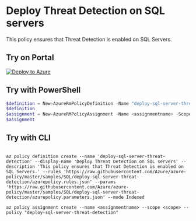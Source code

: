 # Deploy Threat Detection on SQL servers

This policy ensures that Threat Detection is enabled on SQL Servers.

## Try on Portal

[![Deploy to Azure](http://azuredeploy.net/deploybutton.png)](https://portal.azure.com/?feature.customportal=false&microsoft_azure_policy=true&microsoft_azure_policy_policyinsights=true&feature.microsoft_azure_security_policy=true&microsoft_azure_marketplace_policy=true#blade/Microsoft_Azure_Policy/CreatePolicyDefinitionBlade/uri/https%3A%2F%2Fraw.githubusercontent.com%2FAzure%2Fazure-policy%2Fmaster%2Fsamples%2FSQL%2Fdeploy-sql-server-threat-detection%2Fazurepolicy.json)

## Try with PowerShell

````powershell
$definition = New-AzureRmPolicyDefinition -Name "deploy-sql-server-threat-detection" -DisplayName "Deploy Threat Detection on SQL servers" -description "This policy ensures that Threat Detection is enabled on SQL Servers." -Policy 'https://raw.githubusercontent.com/Azure/azure-policy/master/samples/SQL/deploy-sql-server-threat-detection/azurepolicy.rules.json' -Parameter 'https://raw.githubusercontent.com/Azure/azure-policy/master/samples/SQL/deploy-sql-server-threat-detection/azurepolicy.parameters.json' -Mode Indexed
$definition
$assignment = New-AzureRMPolicyAssignment -Name <assignmentname> -Scope <scope> -PolicyDefinition $definition
$assignment 
````

## Try with CLI

````cli

az policy definition create --name 'deploy-sql-server-threat-detection' --display-name 'Deploy Threat Detection on SQL servers' --description 'This policy ensures that Threat Detection is enabled on SQL Servers.' --rules 'https://raw.githubusercontent.com/Azure/azure-policy/master/samples/SQL/deploy-sql-server-threat-detection/azurepolicy.rules.json' --params 'https://raw.githubusercontent.com/Azure/azure-policy/master/samples/SQL/deploy-sql-server-threat-detection/azurepolicy.parameters.json' --mode Indexed

az policy assignment create --name <assignmentname> --scope <scope> --policy "deploy-sql-server-threat-detection" 

````
